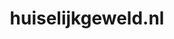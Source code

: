 ---
layout: post
title:  "huiselijkgeweld.nl"
internal_url:  "/data/huiselijkgeweld.nl.html"
categories: dutchgov
---